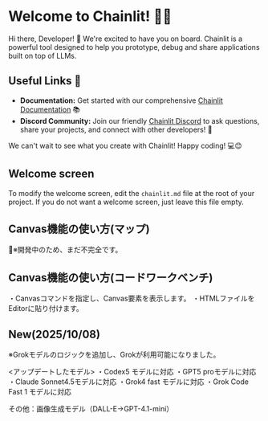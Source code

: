 # Welcome to Chainlit! 🚀🤖

Hi there, Developer! 👋 We're excited to have you on board. Chainlit is a powerful tool designed to help you prototype, debug and share applications built on top of LLMs.

## Useful Links 🔗

- **Documentation:** Get started with our comprehensive [Chainlit Documentation](https://docs.chainlit.io) 📚
- **Discord Community:** Join our friendly [Chainlit Discord](https://discord.gg/k73SQ3FyUh) to ask questions, share your projects, and connect with other developers! 💬

We can't wait to see what you create with Chainlit! Happy coding! 💻😊

## Welcome screen

To modify the welcome screen, edit the `chainlit.md` file at the root of your project. If you do not want a welcome screen, just leave this file empty.

## Canvas機能の使い方(マップ)
🌾※開発中のため、まだ不完全です。


## Canvas機能の使い方(コードワークベンチ)
・Canvasコマンドを指定し、Canvas要素を表示します。
・HTMLファイルをEditorに貼り付けます。

## New(2025/10/08)
※Grokモデルのロジックを追加し、Grokが利用可能になりました。

<アップデートしたモデル>
・Codex5 モデルに対応
・GPT5 proモデルに対応
・Claude Sonnet4.5モデルに対応
・Grok4 fast モデルに対応
・Grok Code Fast 1 モデルに対応

その他：画像生成モデル（DALL-E→GPT-4.1-mini）
